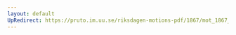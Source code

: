 ```yaml
---
layout: default
UpRedirect: https://pruto.im.uu.se/riksdagen-motions-pdf/1867/mot_1867__fk__61/mot_1867__fk__61-001.pdf
---
```

